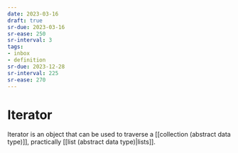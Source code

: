 ```yaml
---
date: 2023-03-16
draft: true
sr-due: 2023-03-16
sr-ease: 250
sr-interval: 3
tags:
- inbox
- definition
sr-due: 2023-12-28
sr-interval: 225
sr-ease: 270
---
```


# Iterator

Iterator is an object that can be used to traverse a
[[collection (abstract data type)]], practically
[[list (abstract data type)|lists]].
